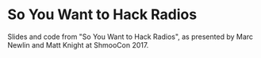 # So You Want to Hack Radios
Slides and code from "So You Want to Hack Radios", as presented by Marc Newlin and Matt Knight at ShmooCon 2017. 
